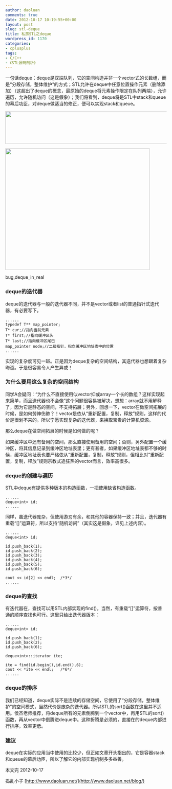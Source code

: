 ```yaml
---
author: daoluan
comments: true
date: 2012-10-17 10:19:55+00:00
layout: post
slug: stl-deque
title: 私房STL之deque
wordpress_id: 1170
categories:
- cplusplus
tags:
- C/C++
- 《STL源码剖析》
---
```


一句话deque：deque是双端队列，它的空间构造并非一个vector式的长数组，而是“分段存储，整体维护”的方式；STL允许在deque中任意位置操作元素（删除添加）（这超出了deque的概念，最原始的deque将元素操作限定在队列两端），允许遍历，允许随机访问（这是假象）；我们将看到，deque将是STL中stack和queue的幕后功臣，对deque做适当的修正，便可以实现stack和queue。

<p><a href="http://daoluan.net/blog/stl-deque/deque_in_mind/" rel="attachment wp-att-1185"><img class="size-full wp-image-1185" title="deque_in_mind" alt="" src="http://daoluan.net/blog/wp-content/uploads/2012/10/deque_in_mind.jpg" width="626" height="102"></a></p>


<div id="attachment_1173" class="wp-caption aligncenter" style="width: 461px"><a href="http://daoluan.net/blog/stl-deque/deque_in_real/" rel="attachment wp-att-1173"><img class=" wp-image-1173   " title="deque_in_real" alt="" src="http://daoluan.net/blog/wp-content/uploads/2012/10/deque_in_real.jpg" width="451" height="378"></a><p class="wp-caption-text">bug,deque_in_real</p></div>


### deque的迭代器


deque的迭代器与一般的迭代器不同，并不是vector或者list的普通指针式迭代器，有必要写下。

    
    ......
    typedef T** map_pointer;
    T* cur;//指向当前元素
    T* first;//指向缓冲区头
    T* last;//指向缓冲区尾巴
    map_pointer node;//二级指针，指向缓冲区地址表中的位置
    ......


实现的复杂度可见一斑。正是因为deque复杂的空间结构，其迭代器也想跟着复杂晦涩。于是很容易令人产生异或！


### 为什么要用这么复杂的空间结构


同学A会疑问：“为什么不直接使用似vector抑或array一个长的数组？这样实现起来简单，而且迭代器也不会像”这个问题很容易被解决，想想：array就不用解释了，因为它是静态的空间，不支持拓展；另外，回想一下，vector在做空间拓展的时候，是如何劳神伤肺？！vector是依从“重新配置，复制，释放”规则，这样的代价是很划不来的。所以宁愿实现复杂的迭代器，来换取宝贵的计算机资源。

那么deque在做空间拓展的时候是如何做的呢？

如果缓冲区中还有备用的空间，那么直接使用备用的空间；否则，另外配置一个缓冲区，将其信息记录到缓冲区地址表里；更有甚者，如果缓冲区地址表都不够的时候，缓冲区地址表也要严格依从“重新配置，复制，释放”规则，但相比对“重新配置，复制，释放”规则宗教式追狂热的vector而言，效率高很多。


### deque的创建与遍历


STL中deque有提供多种版本的构造函数，一把使用缺省构造函数。

    
    ......
    deque<int> id;
    ......


同样，虽迭代器庞杂，但使用游刃有余，和其他的容器保持一致；并且，迭代器有重载“[]”运算符，所以支持“随机访问”（其实这是假象，详见上述内容）。

    
    ......
    deque<int> id;
    
    id.push_back(1);
    id.push_back(2);
    id.push_back(3);
    id.push_back(4);
    id.push_back(5);
    id.push_back(6);
    
    cout << id[2] << endl;	/*3*/
    ......




### deque的查找


有迭代器在，查找可以用STL<algorithm>内部实现的find()。当然，有重载“[]”运算符，按普通的顺序查找也可行。这里只给出迭代器版本：

    
    ......
    deque<int> id;
    
    id.push_back(1);
    id.push_back(2);
    id.push_back(6);
    
    deque<int>::iterator ite;
    
    ite = find(id.begin(),id.end(),6);
    cout << *ite << endl;	/*6*/
    ......




### deque的排序


我们已经知道，deque实际不是连续的存储空间，它使用了“分段存储，整体维护”的空间模式，当然代价是庞杂的迭代器。所以STL<algorithm>的sort()函数在这里并不适用。侯杰老师推荐，将deque所有的元素倒腾到一个vector中，再用STL<algorithm>的sort()函数，再从vector中倒腾进deque中。这种折腾是必须的，直接在的deque内部进行排序，效率更低。


### 建议


deque在实际的应用当中使用的比较少，但正如文章开头指出的，它是容器stack和queue的幕后功臣，所以了解它的内部实现机制多多益善。

本文完 2012-10-17

捣乱小子 [http://www.daoluan.net/](http://www.daoluan.net/blog/)
